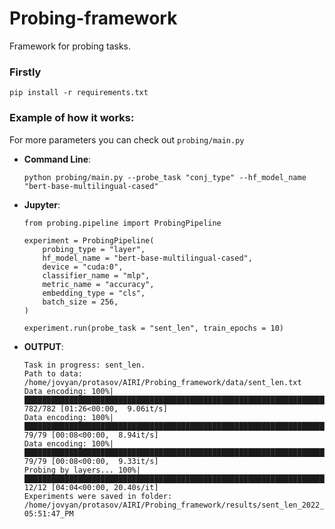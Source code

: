 # Probing-framework
Framework for probing tasks.

### Firstly
```
pip install -r requirements.txt
```

### Example of how it works:
For more parameters you can check out ```probing/main.py```
* __Command Line__:
    ```
    python probing/main.py --probe_task "conj_type" --hf_model_name "bert-base-multilingual-cased"
    ```

* __Jupyter__:
    ```python3
    from probing.pipeline import ProbingPipeline

    experiment = ProbingPipeline(
        probing_type = "layer",
        hf_model_name = "bert-base-multilingual-cased",
        device = "cuda:0",
        classifier_name = "mlp",
        metric_name = "accuracy",
        embedding_type = "cls",
        batch_size = 256,
    )

    experiment.run(probe_task = "sent_len", train_epochs = 10)
    ```

* __OUTPUT__:
    ```
    Task in progress: sent_len.
    Path to data: /home/jovyan/protasov/AIRI/Probing_framework/data/sent_len.txt
    Data encoding: 100%|████████████████████████████████████████████████████████████████████████████████| 782/782 [01:26<00:00,  9.06it/s]
    Data encoding: 100%|██████████████████████████████████████████████████████████████████████████████████| 79/79 [00:08<00:00,  8.94it/s]
    Data encoding: 100%|██████████████████████████████████████████████████████████████████████████████████| 79/79 [00:08<00:00,  9.33it/s]
    Probing by layers... 100%|█████████████████████████████████████████████████████████████████████████████████████████████████| 12/12 [04:04<00:00, 20.40s/it]
    Experiments were saved in folder:  /home/jovyan/protasov/AIRI/Probing_framework/results/sent_len_2022_02_18-05:51:47_PM
    ```